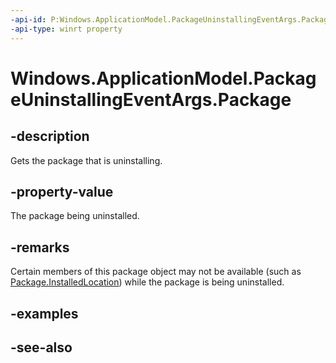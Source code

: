 ```yaml
---
-api-id: P:Windows.ApplicationModel.PackageUninstallingEventArgs.Package
-api-type: winrt property
---
```


<!-- Property syntax
public Windows.ApplicationModel.Package Package { get; }
-->

# Windows.ApplicationModel.PackageUninstallingEventArgs.Package

## -description
Gets the package that is uninstalling.

## -property-value
The package being uninstalled.

## -remarks
Certain members of this package object may not be available (such as [Package.InstalledLocation](package_installedlocation.md)) while the package is being uninstalled.

## -examples

## -see-also
